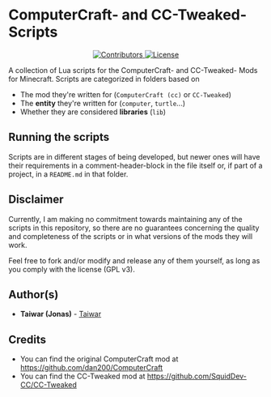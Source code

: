 # ComputerCraft- and CC-Tweaked-Scripts
<p align="center">
    <a href="https://github.com/Taiwar/Computercraft-Scripts/contributors">
        <img src="https://img.shields.io/github/contributors/Taiwar/Computercraft-Scripts" alt="Contributors"/>
    </a>
    <a href="https://github.com/Taiwar/Computercraft-Scripts/blob/master/LICENSE">
        <img src="https://img.shields.io/github/license/Taiwar/Computercraft-Scripts" alt="License"/>
    </a>
</p>

A collection of Lua scripts for the ComputerCraft- and CC-Tweaked- Mods for Minecraft.
Scripts are categorized in folders based on

* The mod they're written for (`ComputerCraft (cc)` or `CC-Tweaked`)
* The **entity** they're written for (`computer`, `turtle`...)
* Whether they are considered **libraries** (`lib`)

## Running the scripts
Scripts are in different stages of being developed, but newer ones will have their requirements in a comment-header-block
in the file itself or, if part of a project, in a `README.md` in that folder.

## Disclaimer
Currently, I am making no commitment towards maintaining any of the scripts in this repository, so there are no
guarantees concerning the quality and completeness of the scripts or in what versions of the mods they will work.

Feel free to fork and/or modify and release any of them yourself, as long as you comply with the license (GPL v3).

## Author(s)

* **Taiwar (Jonas)** - [Taiwar](https://github.com/Taiwar)

## Credits
* You can find the original ComputerCraft mod at https://github.com/dan200/ComputerCraft
* You can find the CC-Tweaked mod at https://github.com/SquidDev-CC/CC-Tweaked